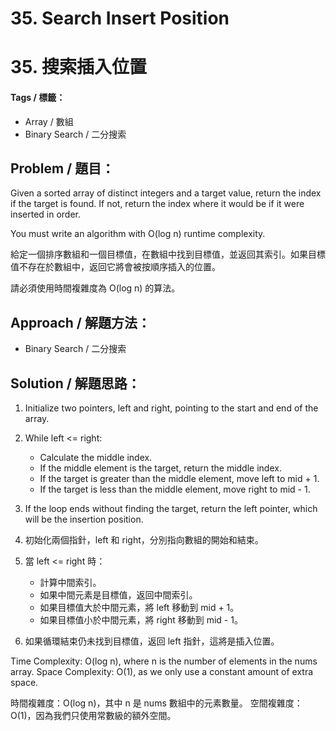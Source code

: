 # 35. Search Insert Position
# 35. 搜索插入位置

#### Tags / 標籤：
- Array / 數組
- Binary Search / 二分搜索

## Problem / 題目：
Given a sorted array of distinct integers and a target value, return the index if the target is found. If not, return the index where it would be if it were inserted in order.

You must write an algorithm with O(log n) runtime complexity.

給定一個排序數組和一個目標值，在數組中找到目標值，並返回其索引。如果目標值不存在於數組中，返回它將會被按順序插入的位置。

請必須使用時間複雜度為 O(log n) 的算法。

## Approach / 解題方法：
- Binary Search / 二分搜索

## Solution / 解題思路： 
1. Initialize two pointers, left and right, pointing to the start and end of the array.
2. While left <= right:
   - Calculate the middle index.
   - If the middle element is the target, return the middle index.
   - If the target is greater than the middle element, move left to mid + 1.
   - If the target is less than the middle element, move right to mid - 1.
3. If the loop ends without finding the target, return the left pointer, which will be the insertion position.

1. 初始化兩個指針，left 和 right，分別指向數組的開始和結束。
2. 當 left <= right 時：
   - 計算中間索引。
   - 如果中間元素是目標值，返回中間索引。
   - 如果目標值大於中間元素，將 left 移動到 mid + 1。
   - 如果目標值小於中間元素，將 right 移動到 mid - 1。
3. 如果循環結束仍未找到目標值，返回 left 指針，這將是插入位置。

Time Complexity: O(log n), where n is the number of elements in the nums array.
Space Complexity: O(1), as we only use a constant amount of extra space.

時間複雜度：O(log n)，其中 n 是 nums 數組中的元素數量。
空間複雜度：O(1)，因為我們只使用常數級的額外空間。

